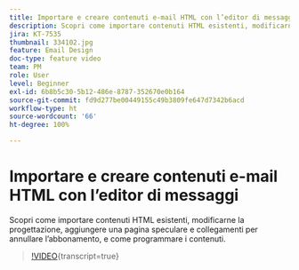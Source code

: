 ```yaml
---
title: Importare e creare contenuti e-mail HTML con l’editor di messaggi
description: Scopri come importare contenuti HTML esistenti, modificarne la progettazione, aggiungere una pagina speculare e collegamenti per annullare l’abbonamento, e come programmare i contenuti.
jira: KT-7535
thumbnail: 334102.jpg
feature: Email Design
doc-type: feature video
team: PM
role: User
level: Beginner
exl-id: 6b8b5c30-5b12-486e-8787-352670e0b164
source-git-commit: fd9d277be00449155c49b3809fe647d7342b6acd
workflow-type: ht
source-wordcount: '66'
ht-degree: 100%

---
```


# Importare e creare contenuti e-mail HTML con l’editor di messaggi

Scopri come importare contenuti HTML esistenti, modificarne la progettazione, aggiungere una pagina speculare e collegamenti per annullare l’abbonamento, e come programmare i contenuti.

>[!VIDEO](https://video.tv.adobe.com/v/334102?quality=12&learn=on){transcript=true}
